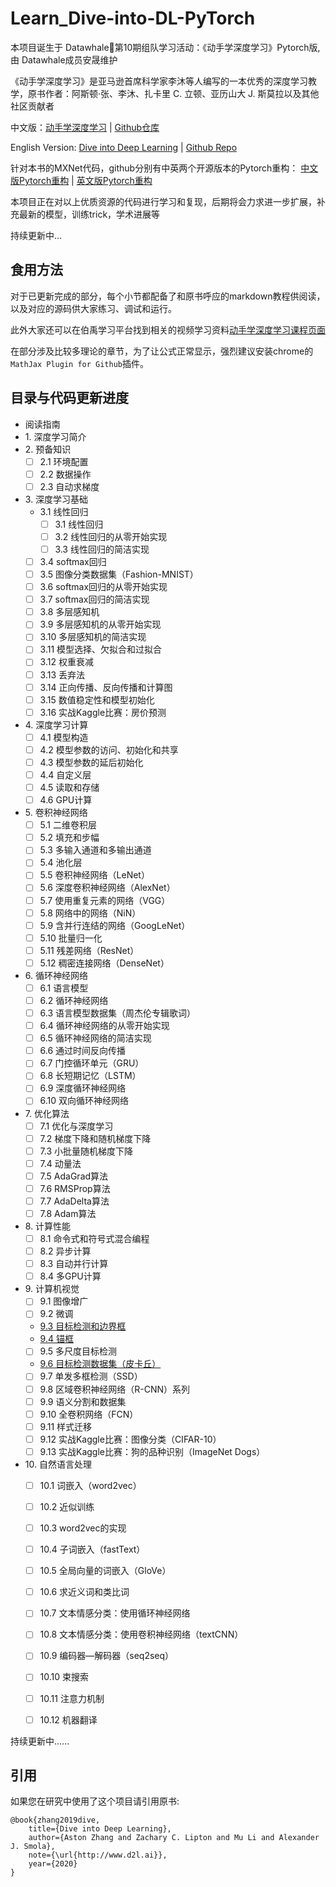 # Learn_Dive-into-DL-PyTorch

本项目诞生于 Datawhale:whale:第10期组队学习活动：《动手学深度学习》Pytorch版, 由 Datawhale成员安晟维护

《动手学深度学习》是亚马逊首席科学家李沐等人编写的一本优秀的深度学习教学，原书作者：阿斯顿·张、李沐、扎卡里 C. 立顿、亚历山大 J. 斯莫拉以及其他社区贡献者

中文版：[动手学深度学习](https://zh.d2l.ai/) | [Github仓库](https://github.com/d2l-ai/d2l-zh)       

English Version: [Dive into Deep Learning](https://d2l.ai/) | [Github Repo](https://github.com/d2l-ai/d2l-en)

针对本书的MXNet代码，github分别有中英两个开源版本的Pytorch重构：
[中文版Pytorch重构](https://github.com/ShusenTang/Dive-into-DL-PyTorch) | [英文版Pytorch重构](https://github.com/dsgiitr/d2l-pytorch)

本项目正在对以上优质资源的代码进行学习和复现，后期将会力求进一步扩展，补充最新的模型，训练trick，学术进展等

持续更新中...


## 食用方法

对于已更新完成的部分，每个小节都配备了和原书呼应的markdown教程供阅读，以及对应的源码供大家练习、调试和运行。

此外大家还可以在伯禹学习平台找到相关的视频学习资料[动手学深度学习课程页面](https://www.boyuai.com/elites/course/cZu18YmweLv10OeV)

在部分涉及比较多理论的章节，为了让公式正常显示，强烈建议安装chrome的`MathJax Plugin for Github`插件。


## 目录与代码更新进度
* 阅读指南
* 1\. 深度学习简介
* 2\. 预备知识
   - [ ] 2.1 环境配置
   - [ ] 2.2 数据操作
   - [ ] 2.3 自动求梯度
* 3\. 深度学习基础
   * 3.1 线性回归
       - [ ] 3.1 线性回归
       - [ ] 3.2 线性回归的从零开始实现
       - [ ] 3.3 线性回归的简洁实现
   - [ ] 3.4 softmax回归
   - [ ] 3.5 图像分类数据集（Fashion-MNIST）
   - [ ] 3.6 softmax回归的从零开始实现
   - [ ] 3.7 softmax回归的简洁实现
   - [ ] 3.8 多层感知机
   - [ ] 3.9 多层感知机的从零开始实现
   - [ ] 3.10 多层感知机的简洁实现
   - [ ] 3.11 模型选择、欠拟合和过拟合
   - [ ] 3.12 权重衰减
   - [ ] 3.13 丢弃法
   - [ ] 3.14 正向传播、反向传播和计算图
   - [ ] 3.15 数值稳定性和模型初始化
   - [ ] 3.16 实战Kaggle比赛：房价预测
* 4\. 深度学习计算
   - [ ] 4.1 模型构造
   - [ ] 4.2 模型参数的访问、初始化和共享
   - [ ] 4.3 模型参数的延后初始化
   - [ ] 4.4 自定义层
   - [ ] 4.5 读取和存储
   - [ ] 4.6 GPU计算
* 5\. 卷积神经网络
   - [ ] 5.1 二维卷积层
   - [ ] 5.2 填充和步幅
   - [ ] 5.3 多输入通道和多输出通道
   - [ ] 5.4 池化层
   - [ ] 5.5 卷积神经网络（LeNet）
   - [ ] 5.6 深度卷积神经网络（AlexNet）
   - [ ] 5.7 使用重复元素的网络（VGG）
   - [ ] 5.8 网络中的网络（NiN）
   - [ ] 5.9 含并行连结的网络（GoogLeNet）
   - [ ] 5.10 批量归一化
   - [ ] 5.11 残差网络（ResNet）
   - [ ] 5.12 稠密连接网络（DenseNet）
* 6\. 循环神经网络
   - [ ] 6.1 语言模型
   - [ ] 6.2 循环神经网络
   - [ ] 6.3 语言模型数据集（周杰伦专辑歌词）
   - [ ] 6.4 循环神经网络的从零开始实现
   - [ ] 6.5 循环神经网络的简洁实现
   - [ ] 6.6 通过时间反向传播
   - [ ] 6.7 门控循环单元（GRU）
   - [ ] 6.8 长短期记忆（LSTM）
   - [ ] 6.9 深度循环神经网络
   - [ ] 6.10 双向循环神经网络
* 7\. 优化算法
   - [ ] 7.1 优化与深度学习
   - [ ] 7.2 梯度下降和随机梯度下降
   - [ ] 7.3 小批量随机梯度下降
   - [ ] 7.4 动量法
   - [ ] 7.5 AdaGrad算法
   - [ ] 7.6 RMSProp算法
   - [ ] 7.7 AdaDelta算法
   - [ ] 7.8 Adam算法
* 8\. 计算性能
   - [ ] 8.1 命令式和符号式混合编程
   - [ ] 8.2 异步计算
   - [ ] 8.3 自动并行计算
   - [ ] 8.4 多GPU计算
* 9\. 计算机视觉
   - [ ] 9.1 图像增广
   - [ ] 9.2 微调
   * [9.3 目标检测和边界框](https://github.com/monkeyDemon/Learn_Dive-into-DL-PyTorch/blob/master/chapter09_computer_vision/9.3-9.5_object_detection_basics/9.3_object_detection_and_bounding_boxes.md)
   * [9.4 锚框](https://github.com/monkeyDemon/Learn_Dive-into-DL-PyTorch/blob/master/chapter09_computer_vision/9.3-9.5_object_detection_basics/9.4_anchor_boxes.md)
   - [ ] 9.5 多尺度目标检测
   * [9.6 目标检测数据集（皮卡丘）](https://github.com/monkeyDemon/Learn_Dive-into-DL-PyTorch/blob/master/chapter09_computer_vision/9.6_object_detection_dataset_Pikachu/9.6_object_detection_dataset_pikachu.md)
   - [ ] 9.7 单发多框检测（SSD）
   - [ ] 9.8 区域卷积神经网络（R-CNN）系列
   - [ ] 9.9 语义分割和数据集
   - [ ] 9.10 全卷积网络（FCN）
   - [ ] 9.11 样式迁移
   - [ ] 9.12 实战Kaggle比赛：图像分类（CIFAR-10）
   - [ ] 9.13 实战Kaggle比赛：狗的品种识别（ImageNet Dogs）
* 10\. 自然语言处理
   - [ ] 10.1 词嵌入（word2vec）
   - [ ] 10.2 近似训练
   - [ ] 10.3 word2vec的实现
   - [ ] 10.4 子词嵌入（fastText）
   - [ ] 10.5 全局向量的词嵌入（GloVe）
   - [ ] 10.6 求近义词和类比词
   - [ ] 10.7 文本情感分类：使用循环神经网络
   - [ ] 10.8 文本情感分类：使用卷积神经网络（textCNN）
   - [ ] 10.9 编码器—解码器（seq2seq）
   - [ ] 10.10 束搜索
   - [ ] 10.11 注意力机制
   - [ ] 10.12 机器翻译


持续更新中......



## 引用

如果您在研究中使用了这个项目请引用原书:

```
@book{zhang2019dive,
    title={Dive into Deep Learning},
    author={Aston Zhang and Zachary C. Lipton and Mu Li and Alexander J. Smola},
    note={\url{http://www.d2l.ai}},
    year={2020}
}
```


